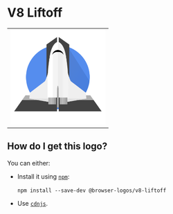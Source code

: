 # V8 Liftoff

<table>
    <tr height=230>
        <td>
            <a href="https://github.com/alrra/browser-logos/tree/2f2856da7c13bc971c32afd8ddc739e99b64ccab/src/v8-liftoff">
                <img width=220 src="https://raw.githubusercontent.com/alrra/browser-logos/2f2856da7c13bc971c32afd8ddc739e99b64ccab/src/v8-liftoff/v8-liftoff.svg?sanitize=true" alt="V8 Liftoff browser logo">
            </a>
        </td>
    </tr>
</table>

## How do I get this logo?

You can either:

* Install it using [`npm`][npm]:

  `npm install --save-dev @browser-logos/v8-liftoff`

* Use [`cdnjs`][cdnjs].

<!-- Link labels: -->

[cdnjs]: https://cdnjs.com/libraries/browser-logos
[npm]: https://www.npmjs.com/
